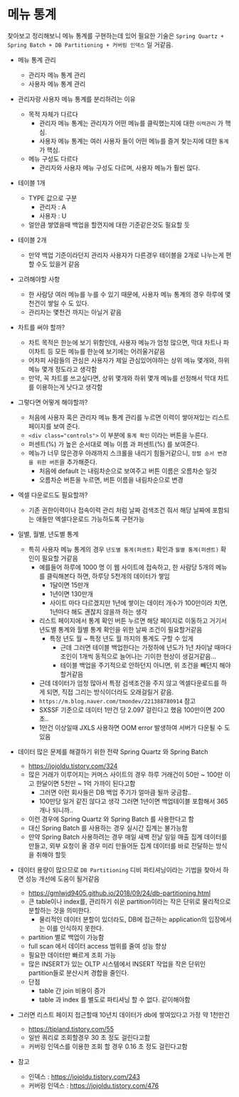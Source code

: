 # 메뉴 통계

찾아보고 정리해보니 메뉴 통계를 구현하는데 있어 필요한 기술은 `Spring Quartz + Spring Batch + DB Partitioning + 커버링 인덱스` 일 거같음.
  
- 메뉴 통계 관리
    - 관리자 메뉴 통계 관리
    - 사용자 메뉴 통계 관리

- 관리자랑 사용자 메뉴 통계를 분리하려는 이유
    - 목적 자체가 다르다
        - 관리자 메뉴 통계는 관리자가 어떤 메뉴를 클릭했는지에 대한 `이력관리` 가 핵심.
        - 사용자 메뉴 통계는 여러 사용자 들이 어떤 메뉴를 즐겨 찾는지에 대한 `통계` 가 핵심.
    - 메뉴 구성도 다르다
        - 관리자와 사용자 메뉴 구성도 다르며, 사용자 메뉴가 훨씬 많다.

- 테이블 1개
    - TYPE 값으로 구분 
        - 관리자 : A
        - 사용자 : U
    - 얼만큼 쌓였을때 백업을 할껀지에 대한 기준같은것도 필요할 듯
- 테이블 2개
    - 만약 백업 기준이라던지 관리자 사용자가 다른경우 테이블을 2개로 나누는게 편할 수도 있을거 같음

- 고려해야할 사항
    - 한 사람당 여러 메뉴를 누를 수 있기 때문에, 사용자 메뉴 통계의 경우 하루에 몇 천건이 쌓일 수 도 있다.
    - 관리자는 몇천건 까지는 아닐거 같음

- 차트를 써야 할까?
    - 차트 목적은 한눈에 보기 위함인데, 사용자 메뉴가 엄청 많으면, 막대 차트나 파이차트 등 모든 메뉴를 한눈에 보기에는 어려울거같음
    - 어차피 사람들의 관심은 사용자가 제일 관심있어야하는 상위 메뉴 몇개와, 하위 메뉴 몇개 정도라고 생각함
    - 만약, 꼭 차트를 쓰고싶다면, 상위 몇개와 하위 몇개 메뉴를 선정해서 막대 차트를 이용하는게 낫다고 생각함

- 그렇다면 어떻게 해야할까?
    - 처음에 사용자 혹은 관리자 메뉴 통계 관리를 누르면 이력이 쌓아져있는 리스트 페이지를 보여 준다.
    - `<div class="controls">` 이 부분에 `통계 확인` 이라는 버튼을 누른다.
    - 퍼센트(%) 가 높은 순서대로 메뉴 이름 과 퍼센트(%) 를 보여준다.
    - 메뉴가 너무 많은경우 아래까지 스크롤을 내리기 힘들거같으니, `정렬 순서 변경을 위한 버튼`을 추가해준다.
        - 처음에 default 는 내림차순으로 보여주고 버튼 이름은 오름차순 일것
        - 오름차순 버튼을 누르면, 버튼 이름을 내림차순으로 변경

- 엑셀 다운로드도 필요할까?
    - 기존 권한이력이나 접속이력 관리 처럼 날짜 검색조건 줘서 해당 날짜에 포함되는 애들만 엑셀다운로드 가능하도록 구현가능

- 일별, 월별, 년도별 통계
    - 특히 사용자 메뉴 통계의 경우 `년도별 통계(퍼센트)` 확인과 `월별 통계(퍼센트)` 확인이 필요할 거같음
        - 예를들어 하루에 1000 명 이 웹 사이트에 접속하고, 한 사람당 5개의 메뉴를 클릭해본다 하면, 하루당 5천개의 데이터가 쌓임
            - 1달이면 15만개
            - 1년이면 130만개
            - 사이트 마다 다르겠지만 1년에 쌓이는 데이터 개수가 100만이라 치면, 1년마다 해도 괜찮지 않을까 하는 생각
        - 리스트 페이지에서 통계 확인 버튼 누르면 해당 페이지로 이동하고 거기서 년도별 통계와 월별 통계 확인을 위한 날짜 조건이 필요할거같음
            - 특정 년도 월 ~ 특정 년도 월 까지의 통계도 구할 수 있게
                - 근데 그러면 테이블 백업한다는 가정하에 년도가 1년 차이날 때마다 조인이 1개씩 동적으로 늘어나는 기이한 현상이 생길거같음...
                - 테이블 백업을 주기적으로 안하던지 아니면, 위 조건을 빼던지 해야할거같음
        - 근데 데이터가 엄청 많아서 특정 검색조건을 주지 않고 엑셀다운로드를 하게 되면, 직접 그리는 방식이더라도 오래걸릴거 같음.
        - `https://m.blog.naver.com/tmondev/221388780914` 참고
        - SXSSF 기준으로 데이터 1만건 당 2.097 걸린다고 했음 100만이면 200초.. 
        - 1만건 이상일때 JXLS 사용하면 OOM error 발생하여 서버가 다운될 수 도 있음
 
- 데이터 많은 문제를 해결하기 위한 전략 Spring Quartz 와 Spring Batch
    - https://jojoldu.tistory.com/324
    - 많은 거래가 이루어지는 커머스 사이트의 경우 하루 거래건이 50만 ~ 100만 이고 한달이면 5천만 ~ 1억 가까이 된다고함
        - 그러면 이런 회사들은 DB 백업 주기가 얼마큼 될까 궁금함..
        - 100만당 일거 같진 않다고 생각 그러면 1년이면 백업테이블 포함해서 365개나 되니까..
    - 이런 경우에 Spring Quartz 와 Spring Batch 를 사용한다고 함
    - 대신 Spring Batch 를 사용하는 경우 실시간 집계는 불가능함
    - 만약 Spring Batch 사용하려는 경우 매일 새벽 전날 일일 매출 집계 데이터를 만들고, 외부 요청이 올 경우 미리 만들어둔 집계 데이터를 바로 전달하는 방식을 취해야 할듯

- 데이터 용량이 많으므로 `DB Partitioning` 디비 파티셔닝이라는 기법을 찾아서 하면 성능 개선에 도움이 될거같음
    - https://gmlwjd9405.github.io/2018/09/24/db-partitioning.html
    - 큰 table이나 index를, 관리하기 쉬운 partition이라는 작은 단위로 물리적으로 분할하는 것을 의미한다.
        - 물리적인 데이터 분할이 있더라도, DB에 접근하는 application의 입장에서는 이를 인식하지 못한다.
    - partition 별로 백업이 가능함
    - full scan 에서 데이터 access 범위를 줄여 성능 향상
    - 필요한 데이터만 빠르게 조회 가능
    - 많은 INSERT가 있는 OLTP 시스템에서 INSERT 작업을 작은 단위인 partition들로 분산시켜 경합을 줄인다.
    - 단점
        - table 간 join 비용이 증가
        - table 과 index 를 별도로 파티셔닝 할 수 없다. 같이해야함

- 그러면 리스트 페이지 접근할때 10년치 데이터가 db에 쌓여있다고 가정 약 1천만건
    - https://tipland.tistory.com/55
    - 일반 쿼리로 조회할경우 30 초 정도 걸린다고함
    - 커버링 인덱스를 이용한 조회 할 경우 0.16 초 정도 걸린다고함

- 참고
    - 인덱스 : https://jojoldu.tistory.com/243
    - 커버링 인덱스 : https://jojoldu.tistory.com/476
